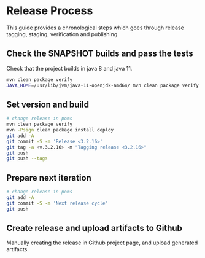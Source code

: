 # Release Process

This guide provides a chronological steps which goes through release tagging, staging, verification and publishing.

## Check the SNAPSHOT builds and pass the tests

Check that the project builds in java 8 and java 11.

```bash
mvn clean package verify
JAVA_HOME=/usr/lib/jvm/java-11-openjdk-amd64/ mvn clean package verify 
```

## Set version and build 

```bash
# change release in poms
mvn clean package verify
mvn -Psign clean package install deploy
git add -A
git commit -S -m 'Release <3.2.16>'
git tag -a <v.3.2.16> -m "Tagging release <3.2.16>"
git push
git push --tags
```


## Prepare next iteration

```bash
# change release in poms
git add -A
git commit -S -m 'Next release cycle'
git push
```

## Create release and upload artifacts to Github

Manually creating the release in Github project page, and upload generated artifacts.
